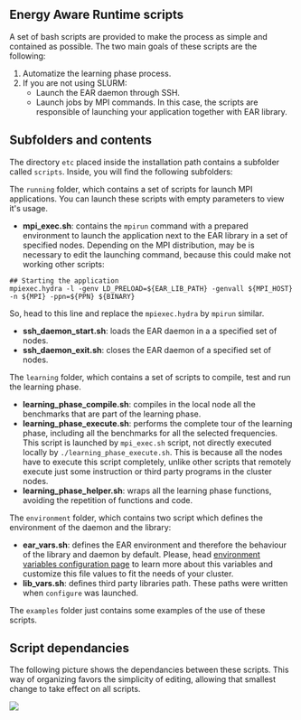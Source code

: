 Energy Aware Runtime scripts
----------------------------
A set of bash scripts are provided to make the process as simple and contained as possible. The two main goals of these scripts are the following:
1) Automatize the learning phase process.
2) If you are not using SLURM:
    * Launch the EAR daemon through SSH.
    * Launch jobs by MPI commands. In this case, the scripts are responsible of launching your application together with EAR library.

Subfolders and contents
-----------------------
The directory `etc` placed inside the installation path contains a subfolder called `scripts`. Inside, you will find the following subfolders:

The `running` folder, which contains a set of scripts for launch MPI applications. You can launch these scripts with empty parameters to view it's usage.
- **mpi_exec.sh**: contains the `mpirun` command with a prepared environment to launch the application next to the EAR library in a set of specified nodes. Depending on the MPI distribution, may be is necessary to edit the launching command, because this could make not working other scripts:
```
## Starting the application
mpiexec.hydra -l -genv LD_PRELOAD=${EAR_LIB_PATH} -genvall ${MPI_HOST} -n ${MPI} -ppn=${PPN} ${BINARY}
```
So, head to this line and replace the `mpiexec.hydra` by `mpirun` similar.
- **ssh_daemon_start.sh**: loads the EAR daemon in a a specified set of nodes.
- **ssh_daemon_exit.sh**: closes the EAR daemon of a specified set of nodes.

The `learning` folder, which contains a set of scripts to compile, test and run the learning phase.
- **learning_phase_compile.sh**: compiles in the local node all the benchmarks that are part of the learning phase.
- **learning_phase_execute.sh**: performs the complete tour of the learning phase, including all the benchmarks for all the selected frequencies. This script is launched by `mpi_exec.sh` script, not directly executed locally by `./learning_phase_execute.sh`. This is because all the nodes have to execute this script completely, unlike other scripts that  remotely execute just some instruction or third party programs in the cluster nodes.
- **learning_phase_helper.sh**: wraps all the learning phase functions, avoiding the repetition of functions and code.

The `environment` folder, which contains two script which defines the environment of the daemon and the library:
- **ear_vars.sh**: defines the EAR environment and therefore the behaviour of the library and daemon by default. Please, head [environment variables configuration page](https://github.com/BarcelonaSupercomputingCenter/EAR/blob/development/etc/README.md) to learn more about this variables and customize this file values to fit the needs of your cluster.
- **lib_vars.sh**: defines third party libraries path. These paths were written when `configure` was launched.

The `examples` folder just contains some examples of the use of these scripts.

Script dependancies
-------------------
The following picture shows the dependancies between these scripts. This way of organizing favors the simplicity of editing, allowing that smallest change to take effect on all scripts.

<img src="https://github.com/BarcelonaSupercomputingCenter/EAR/blob/new_kernel_params/etc/images/scripts.png" align="left">
